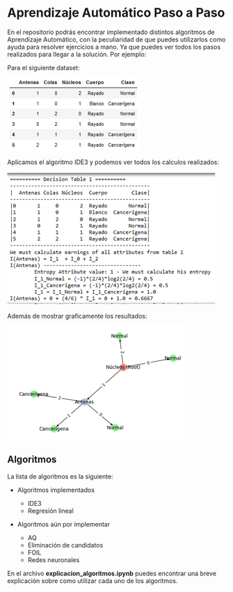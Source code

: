 # Aprendizaje Automático Paso a Paso
En el repositorio podrás encontrar implementado distintos algoritmos de Aprendizaje Automático, con la peculiaridad de que puedes utilizarlos como ayuda para resolver ejercicios a mano. Ya que puedes ver todos los pasos realizados para llegar a la solución. Por ejemplo:

Para el siguiente dataset:

![Alt text](examples_datasets/example_images/dataset.png?raw=true "Dataset")

Aplicamos el algoritmo IDE3 y podemos ver todos los calculos realizados:

![Alt text](examples_datasets/example_images/operations.png?raw=true "Operations")

Además de mostrar graficamente los resultados:

![Alt text](examples_datasets/example_images/decision_tree.png?raw=true "Decision tree")

## Algoritmos
La lista de algoritmos es la siguiente:

* Algoritmos implementados
  - IDE3
  - Regresión lineal
  
* Algoritmos aún por implementar
  - AQ
  - Eliminación de candidatos
  - FOIL
  - Redes neuronales
  
En el archivo **explicacion_algoritmos.ipynb** puedes encontrar una breve explicación sobre como utilizar cada uno de los algoritmos.
